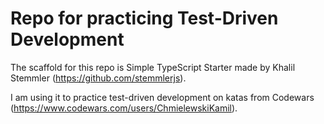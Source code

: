 # Repo for practicing Test-Driven Development

The scaffold for this repo is Simple TypeScript Starter made by Khalil Stemmler (https://github.com/stemmlerjs).

I am using it to practice test-driven development on katas from Codewars (https://www.codewars.com/users/ChmielewskiKamil).
